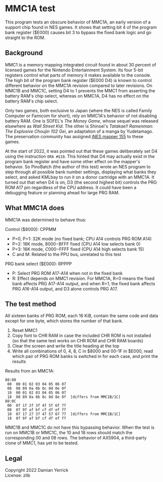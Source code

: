 MMC1A test
==========

This program tests an obscure behavior of MMC1A, an early version of
a support chip found in NES games.  It shows that setting bit 4 of
the program bank register ($E000) causes bit 3 to bypass the fixed
bank logic and go straight to the ROM.

Background
----------
MMC1 is a memory mapping integrated circuit found in about 30 percent
of licensed games for the Nintendo Entertainment System.  Its four
5-bit registers control what parts of memory it makes available to
the console.  The high bit of the program bank register ($E000 D4) is
known to control different behavior on the MMC1A revision compared to
later revisions.  On MMC1B and MMC1C, setting D4 to 1 prevents the
MMC1 from asserting the battery RAM's chip select, whereas on MMC1A,
D4 has no effect on the battery RAM's chip select.

Only two games, both exclusive to Japan (where the NES is called
Family Computer or Famicom for short), rely on MMC1A's behavior of
not disabling battery RAM.  One is SOFEL's _The Money Game_, whose
sequel was released elsewhere as _Wall Street Kid_.  The other is
Shinsei's _Tatakae!! Ramenman: The Explosive Choujin 102 Gei_, an
adaptation of a manga by Yudetamago.  The preservation community
has assigned [iNES mapper 155] to these games.

At the start of 2022, it was pointed out that these games
deliberately set D4 using the instruction `ORA #$10`.  This hinted
that D4 may actually exist in the program bank register and have some
other effect on the mapper's behavior.  So PinoBatch (the author of
this test) wrote an NES program to step through all possible bank
number settings, displaying what banks they select, and asked KMLbay
to run it on a donor cartridge with an MMC1A.  It turned out that
when D4 is on, D3 (the second highest bit) controls the PRG ROM A17
pin regardless of the CPU address.  It could have been a debugging
feature or planning ahead for large PRG RAM.

[iNES mapper 155]: https://wiki.nesdev.org/w/index.php?title=INES_Mapper_155

What MMC1A does
---------------
MMC1A was determined to behave thus:

Control ($8000): CPPMM

- P=0, P=1: 32K mode (no fixed bank; CPU A14 controls PRG ROM A14)
- P=2: 16K mode, $8000-$BFFF fixed (CPU A14 low selects bank 0)
- P=3: 16K mode, $C000-$FFFF fixed (CPU A14 high selects bank 15)
- C and M: Related to the PPU bus, unrelated to this test

PRG bank select ($E000): RPPPP

- P: Select PRG ROM A17-A14 when not in the fixed bank
- R: Effect depends on MMC1 revision.  For MMC1A, R=0 means the fixed
  bank affects PRG A17-A14 output, and when R=1, the fixed bank
  affects PRG A16-A14 output, and D3 alone controls PRG A17.

The test method
---------------
All sixteen banks of PRG ROM, each 16 KiB, contain the same code and
data except for one byte, which stores the number of that bank.

1. Reset MMC1
2. Copy font to CHR RAM in case the included CHR ROM is not installed
   (so that the same test works on CHR ROM and CHR RAM boards)
3. Clear the screen and write the title heading at the top
4. Write all combinations of 0, 4, 8, C in $8000 and 00-1F in $E000,
   read which pair of PRG ROM banks is switched in for each case,
   and print the results

Results from an MMC1A:

    80:08
     00  00 01 02 03 04 05 06 07
     08  08 09 0a 0b 0c 0d 0e 0f
     10  00 01 02 03 04 05 06 07
     18  88 89 8a 8b 8c 8d 8e 8f  [differs from MMC1B/1C]
    80:0C
     00  0f 1f 2f 3f 4f 5f 6f 7f
     08  8f 9f af bf cf df ef ff
     10  07 17 27 37 47 57 67 77  [differs from MMC1B/1C]
     18  8f 9f af bf cf df ef ff

MMC1B and MMC1C do not have this bypassing behavior.  When the
test is run on MMC1B or MMC1C, the 10 and 18 rows should match
the corresponding 00 and 08 rows. The behavior of AX5904, a
third-party clone of MMC1, has yet to be tested.

Legal
---------------
Copyright 2022 Damian Yerrick  
License: zlib
